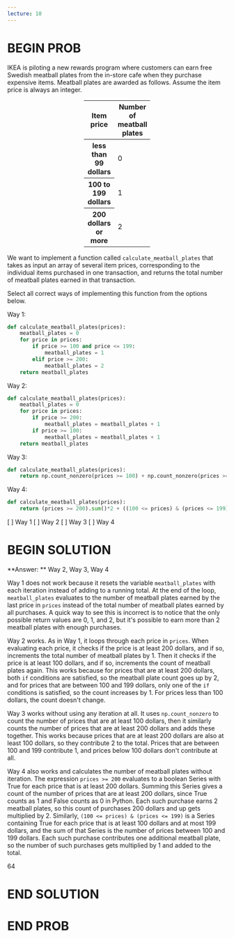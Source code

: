 ```yaml
---
lecture: 10
---
```


# BEGIN PROB

IKEA is piloting a new rewards program where customers can earn free Swedish meatball plates from the in-store cafe when they purchase expensive items. Meatball plates are awarded as follows. Assume the item price is always an integer.

<center>
<table class="table" style="width:30%">
  <thead>
    <tr>
      <th scope="col">Item price</th>
      <th scope="col">Number of meatball plates</th>
    </tr>
  </thead>
  <tbody>
    <tr>
      <th scope="row">less than 99 dollars</th>
      <td>0</td>
    </tr>
    <tr>
      <th scope="row">100 to 199 dollars</th>
      <td>1</td>
    </tr>
    <tr>
      <th scope="row">200 dollars or more</th>
      <td>2</td>
    </tr>
  </tbody>
</table>
</center>

We want to implement a function called `calculate_meatball_plates` that takes as input an array of several item prices, corresponding to the individual items purchased in one transaction, and returns the total number of meatball plates earned in that transaction.

Select all correct ways of implementing this function from the options below.

Way 1:

```py
def calculate_meatball_plates(prices): 
    meatball_plates = 0
    for price in prices:
        if price >= 100 and price <= 199:
            meatball_plates = 1
        elif price >= 200:
            meatball_plates = 2
    return meatball_plates
```

Way 2:

```py
def calculate_meatball_plates(prices): 
    meatball_plates = 0
    for price in prices:
        if price >= 200:
            meatball_plates = meatball_plates + 1
        if price >= 100:
            meatball_plates = meatball_plates + 1
    return meatball_plates
```

Way 3:

```py
def calculate_meatball_plates(prices): 
    return np.count_nonzero(prices >= 100) + np.count_nonzero(prices >= 200)
```

Way 4:

```py
def calculate_meatball_plates(prices): 
    return (prices >= 200).sum()*2 + ((100 <= prices) & (prices <= 199)).sum()*1
```

[ ] Way 1
[ ] Way 2
[ ] Way 3
[ ] Way 4

# BEGIN SOLUTION

**Answer: ** Way 2, Way 3, Way 4

Way 1 does not work because it resets the variable `meatball_plates` with each iteration instead of adding to a running total. At the end of the loop, `meatball_plates` evaluates to the number of meatball plates earned by the last price in `prices` instead of the total number of meatball plates earned by all purchases. A quick way to see this is incorrect is to notice that the only possible return values are 0, 1, and 2, but it's possible to earn more than 2 meatball plates with enough purchases.

Way 2 works. As in Way 1, it loops through each price in `prices`. When evaluating each price, it checks if the price is at least 200 dollars, and if so, increments the total number of meatball plates by 1. Then it checks if the price is at least 100 dollars, and if so, increments the count of meatball plates again. This works because for prices that are at least 200 dollars, both `if` conditions are satisfied, so the meatball plate count goes up by 2, and for prices that are between 100 and 199 dollars, only one of the `if` conditions is satisfied, so the count increases by 1. For prices less than 100 dollars, the count doesn't change. 

Way 3 works without using any iteration at all. It uses `np.count_nonzero` to count the number of prices that are at least 100 dollars, then it similarly counts the number of prices that are at least 200 dollars and adds these together. This works because prices that are at least 200 dollars are also at least 100 dollars, so they contribute 2 to the total. Prices that are between 100 and 199 contribute 1, and prices below 100 dollars don't contribute at all. 

Way 4 also works and calculates the number of meatball plates without iteration. The expression `prices >= 200` evaluates to a boolean Series with True for each price that is at least 200 dollars. Summing this Series gives a count of the number of prices that are at least 200 dollars, since True counts as 1 and False counts as 0 in Python. Each such purchase earns 2 meatball plates, so this count of purchases 200 dollars and up gets multiplied by 2. Similarly, `(100 <= prices) & (prices <= 199)` is a Series containing True for each price that is at least 100 dollars and at most 199 dollars, and the sum of that Series is the number of prices between 100 and 199 dollars. Each such purchase contributes one additional meatball plate, so the number of such purchases gets multiplied by 1 and added to the total.

<average>64</average>
# END SOLUTION

# END PROB